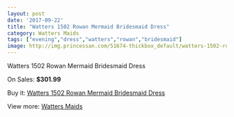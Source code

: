 ```yaml
---
layout: post
date: '2017-09-22'
title: "Watters 1502 Rowan Mermaid Bridesmaid Dress"
category: Watters Maids
tags: ["evening","dress","watters","rowan","bridesmaid"]
image: http://img.princessan.com/51674-thickbox_default/watters-1502-rowan-mermaid-bridesmaid-dress.jpg
---
```

Watters 1502 Rowan Mermaid Bridesmaid Dress

On Sales: **$301.99**
<a href="https://www.princessan.com/en/watters-maids/23327-watters-1502-rowan-mermaid-bridesmaid-dress.html"><amp-img layout="responsive" width="600" height="600" src="//img.princessan.com/51674-thickbox_default/watters-1502-rowan-mermaid-bridesmaid-dress.jpg" alt="Watters 1502 Rowan Mermaid Bridesmaid Dress 0" /></a>
<a href="https://www.princessan.com/en/watters-maids/23327-watters-1502-rowan-mermaid-bridesmaid-dress.html"><amp-img layout="responsive" width="600" height="600" src="//img.princessan.com/51675-thickbox_default/watters-1502-rowan-mermaid-bridesmaid-dress.jpg" alt="Watters 1502 Rowan Mermaid Bridesmaid Dress 1" /></a>

Buy it: [Watters 1502 Rowan Mermaid Bridesmaid Dress](https://www.princessan.com/en/watters-maids/23327-watters-1502-rowan-mermaid-bridesmaid-dress.html "Watters 1502 Rowan Mermaid Bridesmaid Dress")

View more: [Watters Maids](https://www.princessan.com/en/202-watters-maids "Watters Maids")